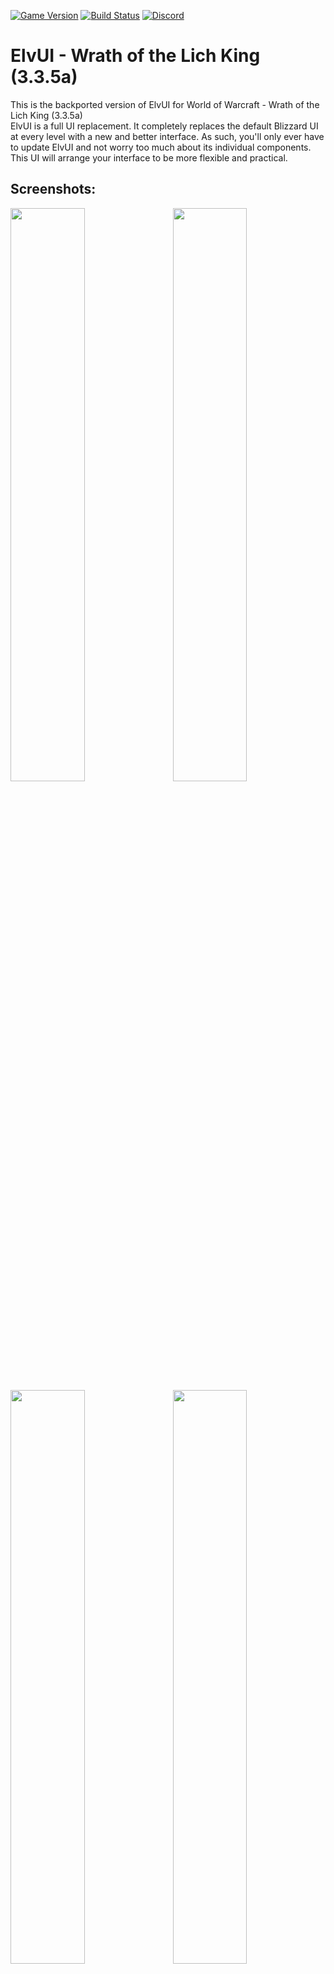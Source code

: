 [![Game Version](https://img.shields.io/badge/wow-3.3.5-blue.svg)](https://github.com/ElvUI-WotLK)
[![Build Status](https://travis-ci.com/ElvUI-WotLK/ElvUI.svg?branch=master)](https://travis-ci.com/ElvUI-WotLK/ElvUI)
[![Discord](https://discordapp.com/api/guilds/259362419372064778/widget.png?style=shield)](https://discord.gg/UXSc7nt)

# ElvUI - Wrath of the Lich King (3.3.5a)

This is the backported version of ElvUI for World of Warcraft - Wrath of the Lich King (3.3.5a)
<br />
ElvUI is a full UI replacement.
It completely replaces the default Blizzard UI at every level with a new and better interface.
As such, you'll only ever have to update ElvUI and not worry too much about its individual components.
This UI will arrange your interface to be more flexible and practical.

## Screenshots:

<img src="https://cloud.githubusercontent.com/assets/590348/22867052/f8d570ba-f190-11e6-9e4c-aee3adc16154.jpg" align="right" width="48.5%">
<img src="https://cloud.githubusercontent.com/assets/590348/22867049/f8d43506-f190-11e6-9a1c-019a9a190fd7.jpg" width="48.5%">
<img src="https://cloud.githubusercontent.com/assets/590348/22867050/f8d4f662-f190-11e6-9acd-fc83d7827bc0.jpg" align="right" width="48.5%">
<img src="https://cloud.githubusercontent.com/assets/590348/22944322/5d95a2b0-f301-11e6-81e3-52d1d619c850.jpg" width="48.5%">
<img src="https://user-images.githubusercontent.com/19589902/30231616-62e40f32-94f4-11e7-9712-a32f19719cd8.jpg" align="right" width="48.5%">
<img src="https://user-images.githubusercontent.com/19589902/30231617-62e74594-94f4-11e7-96e5-65d81991dcf1.jpg" width="48.5%">

## Installation:

1. Download **[Latest Version](https://github.com/ElvUI-WotLK/ElvUI/releases/latest)**
2. Unpack the Zip file
3. Open the folder "ElvUI-(#.##)"
4. Copy (or drag and drop) **ElvUI** and **ElvUI_Config** into your Wow-Directory\Interface\AddOns
5. Restart WoW

## Plugins:
[ElvUI_AddOnSkins](https://github.com/ElvUI-WotLK/ElvUI_AddOnSkins)
<br />
[ElvUI_AuraBarsMovers](https://github.com/ElvUI-WotLK/ElvUI_AuraBarsMovers)
<br />
[ElvUI_BagControl](https://github.com/ElvUI-WotLK/ElvUI_BagControl)
<br />
[ElvUI_CastBarOverlay](https://github.com/ElvUI-WotLK/ElvUI_CastBarOverlay)
<br />
[ElvUI_CustomTweaks](https://github.com/ElvUI-WotLK/ElvUI_CustomTweaks)
<br />
[ElvUI_DataTextColors](https://github.com/ElvUI-WotLK/ElvUI_DataTextColors)
<br />
[ElvUI_DataTextBarCreator](https://github.com/ElvUI-WotLK/ElvUI_DataTextBarCreator)
<br />
[ElvUI_Enhanced](https://github.com/ElvUI-WotLK/ElvUI_Enhanced)
<br />
[ElvUI_EnhancedFriendsList](https://github.com/ElvUI-WotLK/ElvUI_EnhancedFriendsList)
<br />
[ElvUI_ExtraActionBars](https://github.com/ElvUI-WotLK/ElvUI_ExtraActionBars)
<br />
[ElvUI_LocPlus](https://github.com/ElvUI-WotLK/ElvUI_LocPlus)
<br />
[ElvUI_MicrobarEnhancement](https://github.com/ElvUI-WotLK/ElvUI_MicrobarEnhancement)
<br />
[ElvUI_MinimapButtons](https://github.com/ElvUI-WotLK/ElvUI_MinimapButtons)
<br />
[ElvUI_RaidMarkers](https://github.com/ElvUI-WotLK/ElvUI_RaidMarkers)
<br />
[ElvUI_SwingBar](https://github.com/ElvUI-WotLK/ElvUI_SwingBar)
<br />
[ElvUI_VisualAuraTimers](https://github.com/ElvUI-WotLK/ElvUI_VisualAuraTimers)
<br />
[ElvUI_VisualProcs](https://github.com/ElvUI-WotLK/ElvUI_VisualProcs)
<br />

-- Please Note: These plugins will not function without ElvUI installed.

## Commands:

    /ec or /elvui     Toggle the configuration GUI.
    /rl or /reloadui  Reload the whole UI.
    /moveui           Open the movable frames options.
    /bgstats          Toggles Battleground datatexts to display info when inside a battleground.
    /hellokitty       Enables the Hello Kitty theme (can be reverted by repeating the command).
    /hellokittyfix    Fixes any colors or borders to default after using /hellokitty. Optional Use.
    /harlemshake      Enables Harlem Shake april fools joke. (DO THE HARLEM SHAKE!)
    /egrid            Toggles visibility of the grid for helping placement of thirdparty addons.
    /farmmode         Toggles the Minimap Farmmode.
    /in               The input of how many seconds you want a command to fire. 
                          usage: /in <seconds> <command>
                          example: /in 1.5 /say hi
    /enable           Enable an Addon. 
                          usage: /enable <addon>
                          example: /enable AtlasLoot
    /disable          Disable an Addon.
                          usage: /disable <addon>
                          example: /disable AtlasLoot
    
    ---------------------------------------------------------------------------------------------------------------
    -- Development ------------------------------------------------------------------------------------------------
    ---------------------------------------------------------------------------------------------------------------
    /etrace           Toggles events window.
    /luaerror on      Enable luaerrors.
    /luaerror off     Disable luaerrors.
    /cpuimpact        Toggles calculations of CPU Impact. Type /cpuimpact to get results when you are ready.
    /cpuusage         Calculates and dumps CPU usage differences (module: all, showall: false, minCalls: 15, delay: 5).
    /frame            Command to grab frame information when mouseing over a frame or when inputting the name.
                          usage: /frame (when mousing over frame) or /frame <name>
                          example: /frame WorldFrame
    /framelist        Dumps frame level information with children and parents. Also places info into copy box.
    /framestack       Toggles dynamic mouseover frame displaying frame name and level information.
    /resetui          If no argument is provided it will reset all frames to their default positions. 
                      If an argument is provided it will reset only that frame. 
                          example: /resetui uf (resets all unitframes)
                  

## Languages:

ElvUI supports and contains language specific code for the following gameclients:
* English (enUS)
* Korean (koKR)
* French (frFR)
* German (deDE)
* Chinese (zhCN)
* Spanish (esES)
* Russian (ruRU)

## FAQ:

### I would like to report a bug. What i need to do?
Make sure you're using the latest version of [ElvUI](https://github.com/ElvUI-WotLK/ElvUI/releases/latest)
<br />
Describe your issue in as much detail as possible.
<br />
If your issue is graphical, please take some screenshots to illustrate it.
<br />
What were you doing when the problem occurred?
<br />
Explain how people can reproduce the issue.
<br />
The more info you provide, the better and faster support you will receive.

### I would like to request a feature. Where do I go?
This repository has been created to reproduce the original ElvUI functions.
<br />
If you want to request a feature, post in the [ElvUI_Enhanced](https://github.com/ElvUI-WotLK/ElvUI_Enhanced/issues)
<br />
If you want to request for a change to an existing **ElvUI** function, post in the [ElvUI_CustomTweaks](https://github.com/ElvUI-WotLK/ElvUI_CustomTweaks/issues)

### I have a suggestion/problem with ElvUI_"PluginName". Where do I go?
Create an issue at the bug tracker of [ElvUI](https://github.com/ElvUI-WotLK)_"PluginName" repository.

### ElvUI conflicting with "AddonName".
Make sure you're using the latest available version of "AddonName" for WotLK before creating a ticket about it.

### Can you backport "AddonName" to WotLK?
The only purpose of ElvUI-WotLK is to improve the backported version of ElvUI and its plugins.


## FAQ RU:

### Я хочу сообщить о баге. Что мне нужно делать?
Убедитесь что вы используете последнюю версию [ElvUI](https://github.com/ElvUI-WotLK/ElvUI/releases/latest)
<br />
Детально опишите свою проблему.
<br />
Если ваша проблема носит визуальный характер, пожалуйста предоставьте скриншоты.
<br />
Что вы делали, когда произошла ошибка?
<br />
Опишите, как можно воспроизвести эту ошибку.
<br />
Чем больше информации о проблемы вы предоставите, тем быстрее вам помогут.

### Я хотел бы попросить о добавлении возможности в ElvUI. Где написать?
Данный репозиторий создан с целью воспроизведения оригинального функционал ElvUI.
<br />
Запросы на добавление нового функционала рассматриваются в репозитории [ElvUI_Enhanced](https://github.com/ElvUI-WotLK/ElvUI_Enhanced/issues)
<br />
Запросы на изменение существующего функционала **ElvUI** рассматриваются в репозитории [ElvUI_CustomTweaks](https://github.com/ElvUI-WotLK/ElvUI_CustomTweaks/issues)

### У меня проблема с ElvUI_"ИмяПлагина". Где написать?
Создайте запрос в репозитории баг-трекере [ElvUI](https://github.com/ElvUI-WotLK)_"ИмяПлагина".

### ElvUI конфликтует с "ИмяАддона".
Убедитесь, что вы используете последнюю доступную версию "ИмяАддона" для WotLK, перед тем как создать тикет о конфликте.

### Могли бы вы портировать "ИмяАддона" на WotLK?
Единственная цель ElvUI-WotLK заключается в улучшении портированной версии ElvUI и его плагинов.
